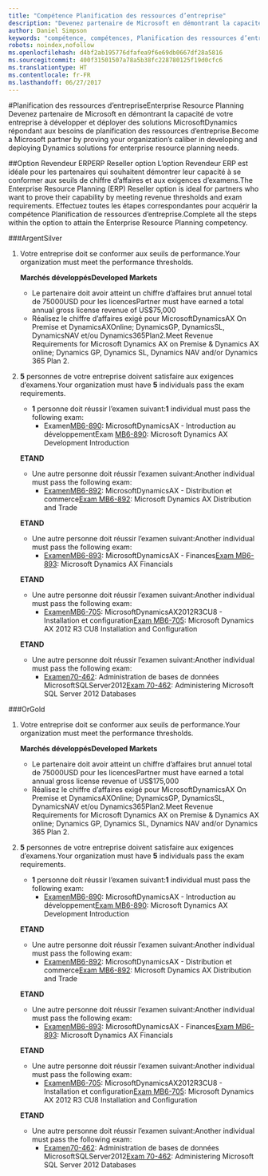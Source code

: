 ```yaml
---
title: "Compétence Planification des ressources d’entreprise"
description: "Devenez partenaire de Microsoft en démontrant la capacité de votre entreprise à développer et déployer des solutions MicrosoftDynamics répondant aux besoins de planification des ressources d’entreprise."
author: Daniel Simpson
keywords: "compétence, compétences, Planification des ressources d’entreprise"
robots: noindex,nofollow
ms.openlocfilehash: d4bf2ab195776dfafea9f6e69db0667df28a5816
ms.sourcegitcommit: 400f31501507a78a5b38fc228780125f19d0cfc6
ms.translationtype: HT
ms.contentlocale: fr-FR
ms.lasthandoff: 06/27/2017
---
```

#<a name="enterprise-resource-planning"></a><span data-ttu-id="4221d-104">Planification des ressources d’entreprise</span><span class="sxs-lookup"><span data-stu-id="4221d-104">Enterprise Resource Planning</span></span> 
<span data-ttu-id="4221d-105">Devenez partenaire de Microsoft en démontrant la capacité de votre entreprise à développer et déployer des solutions MicrosoftDynamics répondant aux besoins de planification des ressources d’entreprise.</span><span class="sxs-lookup"><span data-stu-id="4221d-105">Become a Microsoft partner by proving your organization’s caliber in developing and deploying Dynamics solutions for enterprise resource planning needs.</span></span>

##<a name="erp-reseller-option"></a><span data-ttu-id="4221d-106">Option Revendeur ERP</span><span class="sxs-lookup"><span data-stu-id="4221d-106">ERP Reseller option</span></span>
<span data-ttu-id="4221d-107">L’option Revendeur ERP est idéale pour les partenaires qui souhaitent démontrer leur capacité à se conformer aux seuils de chiffre d’affaires et aux exigences d’examens.</span><span class="sxs-lookup"><span data-stu-id="4221d-107">The Enterprise Resource Planning (ERP) Reseller option is ideal for partners who want to prove their capability by meeting revenue thresholds and exam requirements.</span></span> <span data-ttu-id="4221d-108">Effectuez toutes les étapes correspondantes pour acquérir la compétence Planification de ressources d’entreprise.</span><span class="sxs-lookup"><span data-stu-id="4221d-108">Complete all the steps within the option to attain the Enterprise Resource Planning competency.</span></span>

###<a name="silver"></a><span data-ttu-id="4221d-109">Argent</span><span class="sxs-lookup"><span data-stu-id="4221d-109">Silver</span></span>

1. <span data-ttu-id="4221d-110">Votre entreprise doit se conformer aux seuils de performance.</span><span class="sxs-lookup"><span data-stu-id="4221d-110">Your organization must meet the performance thresholds.</span></span>

    **<span data-ttu-id="4221d-111">Marchés développés</span><span class="sxs-lookup"><span data-stu-id="4221d-111">Developed Markets</span></span>**
    - <span data-ttu-id="4221d-112">Le partenaire doit avoir atteint un chiffre d’affaires brut annuel total de 75000USD pour les licences</span><span class="sxs-lookup"><span data-stu-id="4221d-112">Partner must have earned a total annual gross license revenue of US$75,000</span></span>
    - <span data-ttu-id="4221d-113">Réalisez le chiffre d’affaires exigé pour MicrosoftDynamicsAX On Premise et DynamicsAXOnline; DynamicsGP, DynamicsSL, DynamicsNAV et/ou Dynamics365Plan2.</span><span class="sxs-lookup"><span data-stu-id="4221d-113">Meet Revenue Requirements for Microsoft Dynamics AX on Premise & Dynamics AX online; Dynamics GP, Dynamics SL, Dynamics NAV and/or Dynamics 365 Plan 2.</span></span>  
  
2. <span data-ttu-id="4221d-114">**5** personnes de votre entreprise doivent satisfaire aux exigences d’examens.</span><span class="sxs-lookup"><span data-stu-id="4221d-114">Your organization must have **5** individuals pass the exam requirements.</span></span>

    - <span data-ttu-id="4221d-115">**1** personne doit réussir l’examen suivant:</span><span class="sxs-lookup"><span data-stu-id="4221d-115">**1** individual must pass the following exam:</span></span>
        - <span data-ttu-id="4221d-116">Examen[MB6-890](https://www.microsoft.com/en-us/learning/exam-mb6-890.aspx): MicrosoftDynamicsAX - Introduction au développement</span><span class="sxs-lookup"><span data-stu-id="4221d-116">Exam [MB6-890](https://www.microsoft.com/en-us/learning/exam-mb6-890.aspx): Microsoft Dynamics AX Development Introduction</span></span>

    **<span data-ttu-id="4221d-117">ET</span><span class="sxs-lookup"><span data-stu-id="4221d-117">AND</span></span>**

    - <span data-ttu-id="4221d-118">Une autre personne doit réussir l’examen suivant:</span><span class="sxs-lookup"><span data-stu-id="4221d-118">Another individual must pass the following exam:</span></span>
        - <span data-ttu-id="4221d-119">[ExamenMB6-892](https://www.microsoft.com/en-us/learning/exam-mb6-892.aspx): MicrosoftDynamicsAX - Distribution et commerce</span><span class="sxs-lookup"><span data-stu-id="4221d-119">[Exam MB6-892](https://www.microsoft.com/en-us/learning/exam-mb6-892.aspx): Microsoft Dynamics AX Distribution and Trade</span></span>

    **<span data-ttu-id="4221d-120">ET</span><span class="sxs-lookup"><span data-stu-id="4221d-120">AND</span></span>**

    - <span data-ttu-id="4221d-121">Une autre personne doit réussir l’examen suivant:</span><span class="sxs-lookup"><span data-stu-id="4221d-121">Another individual must pass the following exam:</span></span>
        - <span data-ttu-id="4221d-122">[ExamenMB6-893](https://www.microsoft.com/en-us/learning/exam-mb6-893.aspx): MicrosoftDynamicsAX - Finances</span><span class="sxs-lookup"><span data-stu-id="4221d-122">[Exam MB6-893](https://www.microsoft.com/en-us/learning/exam-mb6-893.aspx): Microsoft Dynamics AX Financials</span></span>

    **<span data-ttu-id="4221d-123">ET</span><span class="sxs-lookup"><span data-stu-id="4221d-123">AND</span></span>**

    - <span data-ttu-id="4221d-124">Une autre personne doit réussir l’examen suivant:</span><span class="sxs-lookup"><span data-stu-id="4221d-124">Another individual must pass the following exam:</span></span>
        - <span data-ttu-id="4221d-125">[ExamenMB6-705](https://www.microsoft.com/en-us/learning/exam-mb6-705.aspx): MicrosoftDynamicsAX2012R3CU8 - Installation et configuration</span><span class="sxs-lookup"><span data-stu-id="4221d-125">[Exam MB6-705](https://www.microsoft.com/en-us/learning/exam-mb6-705.aspx): Microsoft Dynamics AX 2012 R3 CU8 Installation and Configuration</span></span>

    **<span data-ttu-id="4221d-126">ET</span><span class="sxs-lookup"><span data-stu-id="4221d-126">AND</span></span>**

    - <span data-ttu-id="4221d-127">Une autre personne doit réussir l’examen suivant:</span><span class="sxs-lookup"><span data-stu-id="4221d-127">Another individual must pass the following exam:</span></span>
        - <span data-ttu-id="4221d-128">[Examen70-462](https://www.microsoft.com/en-us/learning/exam-70-462.aspx): Administration de bases de données MicrosoftSQLServer2012</span><span class="sxs-lookup"><span data-stu-id="4221d-128">[Exam 70-462](https://www.microsoft.com/en-us/learning/exam-70-462.aspx): Administering Microsoft SQL Server 2012 Databases</span></span>

###<a name="gold"></a><span data-ttu-id="4221d-129">Or</span><span class="sxs-lookup"><span data-stu-id="4221d-129">Gold</span></span>

1. <span data-ttu-id="4221d-130">Votre entreprise doit se conformer aux seuils de performance.</span><span class="sxs-lookup"><span data-stu-id="4221d-130">Your organization must meet the performance thresholds.</span></span>

    **<span data-ttu-id="4221d-131">Marchés développés</span><span class="sxs-lookup"><span data-stu-id="4221d-131">Developed Markets</span></span>**
    - <span data-ttu-id="4221d-132">Le partenaire doit avoir atteint un chiffre d’affaires brut annuel total de 75000USD pour les licences</span><span class="sxs-lookup"><span data-stu-id="4221d-132">Partner must have earned a total annual gross license revenue of US$175,000</span></span>
    - <span data-ttu-id="4221d-133">Réalisez le chiffre d’affaires exigé pour MicrosoftDynamicsAX On Premise et DynamicsAXOnline; DynamicsGP, DynamicsSL, DynamicsNAV et/ou Dynamics365Plan2.</span><span class="sxs-lookup"><span data-stu-id="4221d-133">Meet Revenue Requirements for Microsoft Dynamics AX on Premise & Dynamics AX online; Dynamics GP, Dynamics SL, Dynamics NAV and/or Dynamics 365 Plan 2.</span></span>  
  
2. <span data-ttu-id="4221d-134">**5** personnes de votre entreprise doivent satisfaire aux exigences d’examens.</span><span class="sxs-lookup"><span data-stu-id="4221d-134">Your organization must have **5** individuals pass the exam requirements.</span></span>

    - <span data-ttu-id="4221d-135">**1** personne doit réussir l’examen suivant:</span><span class="sxs-lookup"><span data-stu-id="4221d-135">**1** individual must pass the following exam:</span></span>
        - <span data-ttu-id="4221d-136">[ExamenMB6-890](https://www.microsoft.com/en-us/learning/exam-mb6-890.aspx): MicrosoftDynamicsAX - Introduction au développement</span><span class="sxs-lookup"><span data-stu-id="4221d-136">[Exam MB6-890](https://www.microsoft.com/en-us/learning/exam-mb6-890.aspx): Microsoft Dynamics AX Development Introduction</span></span>

    **<span data-ttu-id="4221d-137">ET</span><span class="sxs-lookup"><span data-stu-id="4221d-137">AND</span></span>**

    - <span data-ttu-id="4221d-138">Une autre personne doit réussir l’examen suivant:</span><span class="sxs-lookup"><span data-stu-id="4221d-138">Another individual must pass the following exam:</span></span>
        - <span data-ttu-id="4221d-139">[ExamenMB6-892](https://www.microsoft.com/en-us/learning/exam-mb6-892.aspx): MicrosoftDynamicsAX - Distribution et commerce</span><span class="sxs-lookup"><span data-stu-id="4221d-139">[Exam MB6-892](https://www.microsoft.com/en-us/learning/exam-mb6-892.aspx): Microsoft Dynamics AX Distribution and Trade</span></span>

    **<span data-ttu-id="4221d-140">ET</span><span class="sxs-lookup"><span data-stu-id="4221d-140">AND</span></span>**

    - <span data-ttu-id="4221d-141">Une autre personne doit réussir l’examen suivant:</span><span class="sxs-lookup"><span data-stu-id="4221d-141">Another individual must pass the following exam:</span></span>
        - <span data-ttu-id="4221d-142">[ExamenMB6-893](https://www.microsoft.com/en-us/learning/exam-mb6-893.aspx): MicrosoftDynamicsAX - Finances</span><span class="sxs-lookup"><span data-stu-id="4221d-142">[Exam MB6-893](https://www.microsoft.com/en-us/learning/exam-mb6-893.aspx): Microsoft Dynamics AX Financials</span></span>

    **<span data-ttu-id="4221d-143">ET</span><span class="sxs-lookup"><span data-stu-id="4221d-143">AND</span></span>**

    - <span data-ttu-id="4221d-144">Une autre personne doit réussir l’examen suivant:</span><span class="sxs-lookup"><span data-stu-id="4221d-144">Another individual must pass the following exam:</span></span>
        - <span data-ttu-id="4221d-145">[ExamenMB6-705](https://www.microsoft.com/en-us/learning/exam-mb6-705.aspx): MicrosoftDynamicsAX2012R3CU8 - Installation et configuration</span><span class="sxs-lookup"><span data-stu-id="4221d-145">[Exam MB6-705](https://www.microsoft.com/en-us/learning/exam-mb6-705.aspx): Microsoft Dynamics AX 2012 R3 CU8 Installation and Configuration</span></span>

    **<span data-ttu-id="4221d-146">ET</span><span class="sxs-lookup"><span data-stu-id="4221d-146">AND</span></span>**

    - <span data-ttu-id="4221d-147">Une autre personne doit réussir l’examen suivant:</span><span class="sxs-lookup"><span data-stu-id="4221d-147">Another individual must pass the following exam:</span></span>
        - <span data-ttu-id="4221d-148">[Examen70-462](https://www.microsoft.com/en-us/learning/exam-70-462.aspx): Administration de bases de données MicrosoftSQLServer2012</span><span class="sxs-lookup"><span data-stu-id="4221d-148">[Exam 70-462](https://www.microsoft.com/en-us/learning/exam-70-462.aspx): Administering Microsoft SQL Server 2012 Databases</span></span>



